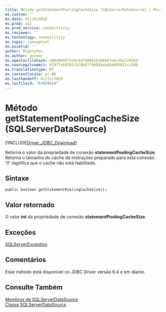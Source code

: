 ```yaml
---
title: Método getStatementPoolingCacheSize (SQLServerDataSource) | Microsoft Docs
ms.custom: ''
ms.date: 01/19/2018
ms.prod: sql
ms.prod_service: connectivity
ms.reviewer: ''
ms.technology: connectivity
ms.topic: conceptual
ms.assetid: ''
author: MightyPen
ms.author: genemi
ms.openlocfilehash: a90d00957310c64f908816198a47e4c3ba7293b9
ms.sourcegitcommit: b78f7ab9281f570b87f96991ebd9a095812cc546
ms.translationtype: HT
ms.contentlocale: pt-BR
ms.lasthandoff: 01/31/2020
ms.locfileid: "67979514"
---
```

# <a name="getstatementpoolingcachesize-method-sqlserverdatasource"></a>Método getStatementPoolingCacheSize (SQLServerDataSource)
[!INCLUDE[Driver_JDBC_Download](../../../includes/driver_jdbc_download.md)]

  Retorna o valor da propriedade de conexão **statementPoolingCacheSize**. Retorna o tamanho do cache de instruções preparado para esta conexão. '0' significa que o cache não está habilitado.
  
## <a name="syntax"></a>Sintaxe  
  
```
public boolean getStatementPoolingCacheSize();  
```  
  
## <a name="return-value"></a>Valor retornado  
 O valor **int** da propriedade de conexão **statementPoolingCacheSize**.  

## <a name="exceptions"></a>Exceções  
 [SQLServerException](../../../connect/jdbc/reference/sqlserverexception-class.md)  
 
## <a name="remarks"></a>Comentários  
 Esse método está disponível no JDBC Driver versão 6.4 e em diante.
 
## <a name="see-also"></a>Consulte Também  
 [Membros de SQLServerDataSource](../../../connect/jdbc/reference/sqlserverdatasource-members.md)   
 [Classe SQLServerDataSource](../../../connect/jdbc/reference/sqlserverdatasource-class.md)  
  
  

